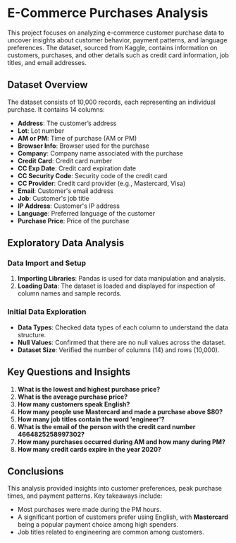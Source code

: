 # E-Commerce Purchases Analysis

This project focuses on analyzing e-commerce customer purchase data to uncover insights about customer behavior, payment patterns, and language preferences. The dataset, sourced from Kaggle, contains information on customers, purchases, and other details such as credit card information, job titles, and email addresses.

## Dataset Overview

The dataset consists of 10,000 records, each representing an individual purchase. It contains 14 columns:
- **Address**: The customer’s address
- **Lot**: Lot number
- **AM or PM**: Time of purchase (AM or PM)
- **Browser Info**: Browser used for the purchase
- **Company**: Company name associated with the purchase
- **Credit Card**: Credit card number
- **CC Exp Date**: Credit card expiration date
- **CC Security Code**: Security code of the credit card
- **CC Provider**: Credit card provider (e.g., Mastercard, Visa)
- **Email**: Customer's email address
- **Job**: Customer's job title
- **IP Address**: Customer's IP address
- **Language**: Preferred language of the customer
- **Purchase Price**: Price of the purchase

## Exploratory Data Analysis

### Data Import and Setup
1. **Importing Libraries**: Pandas is used for data manipulation and analysis.
2. **Loading Data**: The dataset is loaded and displayed for inspection of column names and sample records.

### Initial Data Exploration
- **Data Types**: Checked data types of each column to understand the data structure.
- **Null Values**: Confirmed that there are no null values across the dataset.
- **Dataset Size**: Verified the number of columns (14) and rows (10,000).

## Key Questions and Insights
1. **What is the lowest and highest purchase price?**
2. **What is the average purchase price?**
3. **How many customers speak English?**
4. **How many people use Mastercard and made a purchase above $80?**
5. **How many job titles contain the word 'engineer'?**
6. **What is the email of the person with the credit card number 4664825258997302?**
7. **How many purchases occurred during AM and how many during PM?**
8. **How many credit cards expire in the year 2020?**


## Conclusions

This analysis provided insights into customer preferences, peak purchase times, and payment patterns. Key takeaways include:
- Most purchases were made during the PM hours.
- A significant portion of customers prefer using English, with **Mastercard** being a popular payment choice among high spenders.
- Job titles related to engineering are common among customers.

